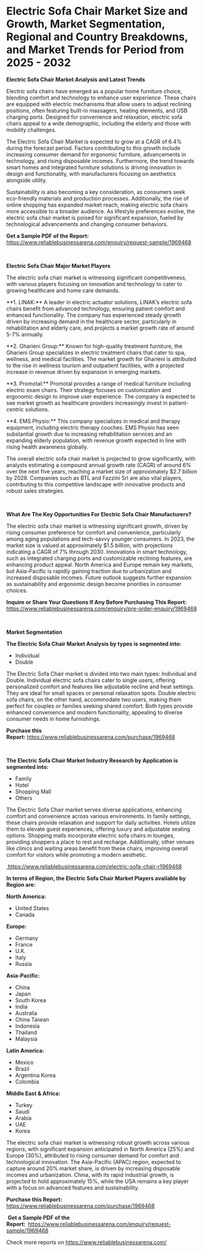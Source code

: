 <p><h1>Electric Sofa Chair Market Size and Growth, Market Segmentation, Regional and Country Breakdowns, and Market Trends for Period from 2025 -  2032</h1></p><p><strong>Electric Sofa Chair Market Analysis and Latest Trends</strong></p>
<p><p>Electric sofa chairs have emerged as a popular home furniture choice, blending comfort and technology to enhance user experience. These chairs are equipped with electric mechanisms that allow users to adjust reclining positions, often featuring built-in massagers, heating elements, and USB charging ports. Designed for convenience and relaxation, electric sofa chairs appeal to a wide demographic, including the elderly and those with mobility challenges.</p><p>The Electric Sofa Chair Market is expected to grow at a CAGR of 6.4% during the forecast period. Factors contributing to this growth include increasing consumer demand for ergonomic furniture, advancements in technology, and rising disposable incomes. Furthermore, the trend towards smart homes and integrated furniture solutions is driving innovation in design and functionality, with manufacturers focusing on aesthetics alongside utility.</p><p>Sustainability is also becoming a key consideration, as consumers seek eco-friendly materials and production processes. Additionally, the rise of online shopping has expanded market reach, making electric sofa chairs more accessible to a broader audience. As lifestyle preferences evolve, the electric sofa chair market is poised for significant expansion, fueled by technological advancements and changing consumer behaviors.</p></p>
<p><strong>Get a Sample PDF of the Report:&nbsp;</strong> <a href="https://www.reliablebusinessarena.com/enquiry/request-sample/1969468?utm_campaign=2031&utm_medium=2&utm_source=Github&utm_content=ia&utm_term=08022025&utm_id=electric-sofa-chair">https://www.reliablebusinessarena.com/enquiry/request-sample/1969468</a></p>
<p>&nbsp;</p>
<p><strong>Electric Sofa Chair Major Market Players</strong></p>
<p><p>The electric sofa chair market is witnessing significant competitiveness, with various players focusing on innovation and technology to cater to growing healthcare and home care demands. </p><p>**1. LINAK:** A leader in electric actuator solutions, LINAK’s electric sofa chairs benefit from advanced technology, ensuring patient comfort and enhanced functionality. The company has experienced steady growth driven by increasing demand in the healthcare sector, particularly in rehabilitation and elderly care, and projects a market growth rate of around 5-7% annually.</p><p>**2. Gharieni Group:** Known for high-quality treatment furniture, the Gharieni Group specializes in electric treatment chairs that cater to spa, wellness, and medical facilities. The market growth for Gharieni is attributed to the rise in wellness tourism and outpatient facilities, with a projected increase in revenue driven by expansion in emerging markets.</p><p>**3. Promotal:** Promotal provides a range of medical furniture including electric exam chairs. Their strategy focuses on customization and ergonomic design to improve user experience. The company is expected to see market growth as healthcare providers increasingly invest in patient-centric solutions.</p><p>**4. EMS Physio:** This company specializes in medical and therapy equipment, including electric therapy couches. EMS Physio has seen substantial growth due to increasing rehabilitation services and an expanding elderly population, with revenue growth expected in line with rising health awareness globally.</p><p>The overall electric sofa chair market is projected to grow significantly, with analysts estimating a compound annual growth rate (CAGR) of around 6% over the next five years, reaching a market size of approximately $2.7 billion by 2028. Companies such as BTL and Fazzini Srl are also vital players, contributing to this competitive landscape with innovative products and robust sales strategies.</p></p>
<p>&nbsp;</p>
<p><strong>What Are The Key Opportunities For Electric Sofa Chair Manufacturers?</strong></p>
<p><p>The electric sofa chair market is witnessing significant growth, driven by rising consumer preference for comfort and convenience, particularly among aging populations and tech-savvy younger consumers. In 2023, the market size is valued at approximately $1.5 billion, with projections indicating a CAGR of 7% through 2030. Innovations in smart technology, such as integrated charging ports and customizable reclining features, are enhancing product appeal. North America and Europe remain key markets, but Asia-Pacific is rapidly gaining traction due to urbanization and increased disposable incomes. Future outlook suggests further expansion as sustainability and ergonomic design become priorities in consumer choices.</p></p>
<p><strong>Inquire or Share Your Questions If Any Before Purchasing This Report:</strong> <a href="https://www.reliablebusinessarena.com/enquiry/pre-order-enquiry/1969468?utm_campaign=2031&utm_medium=2&utm_source=Github&utm_content=ia&utm_term=08022025&utm_id=electric-sofa-chair">https://www.reliablebusinessarena.com/enquiry/pre-order-enquiry/1969468</a></p>
<p>&nbsp;</p>
<p><strong>Market Segmentation</strong></p>
<p><strong>The Electric Sofa Chair Market Analysis by types is segmented into:</strong></p>
<p><ul><li>Individual</li><li>Double</li></ul></p>
<p><p>The Electric Sofa Chair market is divided into two main types: Individual and Double. Individual electric sofa chairs cater to single users, offering personalized comfort and features like adjustable recline and heat settings. They are ideal for small spaces or personal relaxation spots. Double electric sofa chairs, on the other hand, accommodate two users, making them perfect for couples or families seeking shared comfort. Both types provide enhanced convenience and modern functionality, appealing to diverse consumer needs in home furnishings.</p></p>
<p><strong>Purchase this Report:&nbsp;</strong><a href="https://www.reliablebusinessarena.com/purchase/1969468?utm_campaign=2031&utm_medium=2&utm_source=Github&utm_content=ia&utm_term=08022025&utm_id=electric-sofa-chair">https://www.reliablebusinessarena.com/purchase/1969468</a></p>
<p>&nbsp;</p>
<p><strong>The Electric Sofa Chair Market Industry Research by Application is segmented into:</strong></p>
<p><ul><li>Family</li><li>Hotel</li><li>Shopping Mall</li><li>Others</li></ul></p>
<p><p>The Electric Sofa Chair market serves diverse applications, enhancing comfort and convenience across various environments. In family settings, these chairs provide relaxation and support for daily activities. Hotels utilize them to elevate guest experiences, offering luxury and adjustable seating options. Shopping malls incorporate electric sofa chairs in lounges, providing shoppers a place to rest and recharge. Additionally, other venues like clinics and waiting areas benefit from these chairs, improving overall comfort for visitors while promoting a modern aesthetic.</p></p>
<p><a href="https://www.reliablebusinessarena.com/electric-sofa-chair-r1969468?utm_campaign=2031&utm_medium=2&utm_source=Github&utm_content=ia&utm_term=08022025&utm_id=electric-sofa-chair">&nbsp;https://www.reliablebusinessarena.com/electric-sofa-chair-r1969468</a></p>
<p><strong>In terms of Region, the Electric Sofa Chair Market Players available by Region are:</strong></p>
<p>
    <p> <strong> North America: </strong>
        <ul>
            <li>United States</li>
            <li>Canada</li>
        </ul>
        </p> 
    <p> <strong> Europe: </strong>
        <ul>
            <li>Germany</li>
            <li>France</li>
            <li>U.K.</li>
            <li>Italy</li>
            <li>Russia</li>
        </ul>
        </p> 
    <p> <strong> Asia-Pacific: </strong>
        <ul>
            <li>China</li>
            <li>Japan</li>
            <li>South Korea</li>
            <li>India</li>
            <li>Australia</li>
            <li>China Taiwan</li>
            <li>Indonesia</li>
            <li>Thailand</li>
            <li>Malaysia</li>
        </ul>
        </p> 
    <p> <strong> Latin America: </strong>
        <ul>
            <li>Mexico</li>
            <li>Brazil</li>
            <li>Argentina Korea</li>
            <li>Colombia</li>
        </ul>
        </p> 
    <p> <strong> Middle East & Africa: </strong>
        <ul>
            <li>Turkey</li>
            <li>Saudi</li>
            <li>Arabia</li>
            <li>UAE</li>
            <li>Korea</li>
        </ul>
    </p>
    </p>
<p><p>The electric sofa chair market is witnessing robust growth across various regions, with significant expansion anticipated in North America (25%) and Europe (30%), attributed to rising consumer demand for comfort and technological innovation. The Asia-Pacific (APAC) region, expected to capture around 20% market share, is driven by increasing disposable incomes and urbanization. China, with its rapid industrial growth, is projected to hold approximately 15%, while the USA remains a key player with a focus on advanced features and sustainability.</p></p>
<p><strong>Purchase this Report: </strong><a href="https://www.reliablebusinessarena.com/purchase/1969468?utm_campaign=2031&utm_medium=2&utm_source=Github&utm_content=ia&utm_term=08022025&utm_id=electric-sofa-chair">https://www.reliablebusinessarena.com/purchase/1969468</a></p>
<p>&nbsp;<strong>Get a Sample PDF of the Report:&nbsp;&nbsp;</strong><a href="https://www.reliablebusinessarena.com/enquiry/request-sample/1969468?utm_campaign=2031&utm_medium=2&utm_source=Github&utm_content=ia&utm_term=08022025&utm_id=electric-sofa-chair">https://www.reliablebusinessarena.com/enquiry/request-sample/1969468</a></p>
<p><strong></strong></p>
<p>Check more reports on <a href="https://www.reliablebusinessarena.com/?utm_campaign=2031&utm_medium=2&utm_source=Github&utm_content=ia&utm_term=08022025&utm_id=electric-sofa-chair">https://www.reliablebusinessarena.com/</a></p>